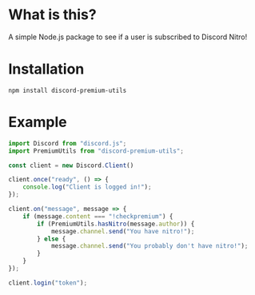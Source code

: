 # What is this?

A simple Node.js package to see if a user is subscribed to Discord Nitro!

# Installation

`npm install discord-premium-utils`

# Example

```js
import Discord from "discord.js";
import PremiumUtils from "discord-premium-utils";

const client = new Discord.Client()

client.once("ready", () => {
    console.log("Client is logged in!");
});

client.on("message", message => {
    if (message.content === "!checkpremium") {
        if (PremiumUtils.hasNitro(message.author)) {
            message.channel.send("You have nitro!");
        } else {
            message.channel.send("You probably don't have nitro!");
        }
    }
});

client.login("token");
```